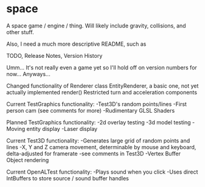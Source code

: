 space
=====

A space game / engine / thing. Will likely include gravity, collisions, and other stuff.

Also, I need a much more descriptive README, such as

TODO, Release Notes, Version History

Umm... It's not really even a game yet so I'll hold off on version numbers for now...
Anyways...

Changed functionality of Renderer class
EntityRenderer, a basic one, not yet actually implemented render()
Restricted turn and acceleration components

Current TestGraphics functionality:
-Test3D's random points/lines
-First person cam (see comments for more)
-Rudimentary GLSL Shaders

Planned TestGraphics functionality:
-2d overlay testing
-3d model testing
-Moving entity display
-Laser display

Current Test3D functionality:
-Generates large grid of random points and lines
-X, Y and Z camera movement, determinable by mouse and keyboard, delta-adjusted for framerate
  -see comments in Test3D
-Vertex Buffer Object rendering

Current OpenALTest functionality:
-Plays sound when you click
-Uses direct IntBuffers to store source / sound buffer handles
